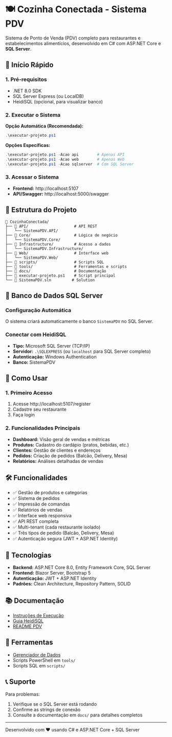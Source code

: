 # 🍽️ Cozinha Conectada - Sistema PDV

Sistema de Ponto de Venda (PDV) completo para restaurantes e estabelecimentos alimentícios, desenvolvido em C# com ASP.NET Core e **SQL Server**.

## 🚀 Início Rápido

### 1. Pré-requisitos
- .NET 8.0 SDK
- SQL Server Express (ou LocalDB)
- HeidiSQL (opcional, para visualizar banco)

### 2. Executar o Sistema

**Opção Automática (Recomendada):**
```powershell
.\executar-projeto.ps1
```

**Opções Específicas:**
```powershell
.\executar-projeto.ps1 -Acao api        # Apenas API
.\executar-projeto.ps1 -Acao web        # Apenas Web
.\executar-projeto.ps1 -Acao sqlserver  # Com SQL Server
```

### 3. Acessar o Sistema
- **Frontend:** http://localhost:5107
- **API/Swagger:** http://localhost:5000/swagger

## 📁 Estrutura do Projeto

```
📂 CozinhaConectada/
├── 📂 API/                    # API REST
│   └── SistemaPDV.API/
├── 📂 Core/                   # Lógica de negócio
│   └── SistemaPDV.Core/
├── 📂 Infrastructure/         # Acesso a dados
│   └── SistemaPDV.Infrastructure/
├── 📂 Web/                    # Interface web
│   └── SistemaPDV.Web/
├── 📂 scripts/                # Scripts SQL
├── 📂 tools/                  # Ferramentas e scripts
├── 📂 docs/                   # Documentação
├── 🔧 executar-projeto.ps1    # Script principal
└── 📄 SistemaPDV.sln         # Solution
```

## 💾 Banco de Dados SQL Server

### Configuração Automática
O sistema criará automaticamente o banco `SistemaPDV` no SQL Server.

### Conectar com HeidiSQL
- **Tipo:** Microsoft SQL Server (TCP/IP)
- **Servidor:** `.\SQLEXPRESS` (ou `localhost` para SQL Server completo)
- **Autenticação:** Windows Authentication
- **Banco:** SistemaPDV

## 📱 Como Usar

### 1. Primeiro Acesso
1. Acesse http://localhost:5107/register
2. Cadastre seu restaurante
3. Faça login

### 2. Funcionalidades Principais
- **Dashboard:** Visão geral de vendas e métricas
- **Produtos:** Cadastro do cardápio (pratos, bebidas, etc.)
- **Clientes:** Gestão de clientes e endereços
- **Pedidos:** Criação de pedidos (Balcão, Delivery, Mesa)
- **Relatórios:** Análises detalhadas de vendas

## 🛠️ Funcionalidades

- ✅ Gestão de produtos e categorias
- ✅ Sistema de pedidos
- ✅ Impressão de comandas
- ✅ Relatórios de vendas
- ✅ Interface web responsiva
- ✅ API REST completa
- ✅ Multi-tenant (cada restaurante isolado)
- ✅ Três tipos de pedido (Balcão, Delivery, Mesa)
- ✅ Autenticação segura (JWT + ASP.NET Identity)

## 🔧 Tecnologias

- **Backend:** ASP.NET Core 8.0, Entity Framework Core, SQL Server
- **Frontend:** Blazor Server, Bootstrap 5
- **Autenticação:** JWT + ASP.NET Identity
- **Padrões:** Clean Architecture, Repository Pattern, SOLID

## 📚 Documentação

- [Instruções de Execução](docs/INSTRUCOES_EXECUCAO.md)
- [Guia HeidiSQL](docs/GUIA_HEIDISQL.md)
- [README PDV](docs/README-PDV.md)

## 🔧 Ferramentas

- [Gerenciador de Dados](tools/gerenciador-dados.html)
- Scripts PowerShell em `tools/`
- Scripts SQL em `scripts/`

## 📞 Suporte

Para problemas:
1. Verifique se o SQL Server está rodando
2. Confirme as strings de conexão
3. Consulte a documentação em `docs/` para detalhes completos

---
Desenvolvido com ❤️ usando C# e ASP.NET Core + SQL Server


